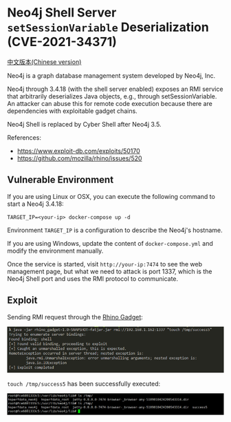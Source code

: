# Neo4j Shell Server `setSessionVariable` Deserialization (CVE-2021-34371)

[中文版本(Chinese version)](README.zh-cn.md)

Neo4j is a graph database management system developed by Neo4j, Inc.

Neo4j through 3.4.18 (with the shell server enabled) exposes an RMI service that arbitrarily deserializes Java objects, e.g., through setSessionVariable. An attacker can abuse this for remote code execution because there are dependencies with exploitable gadget chains.

Neo4j Shell is replaced by Cyber Shell after Neo4j 3.5.

References:

- https://www.exploit-db.com/exploits/50170
- https://github.com/mozilla/rhino/issues/520

## Vulnerable Environment

If you are using Linux or OSX, you can execute the following command to start a Neo4j 3.4.18:

```
TARGET_IP=<your-ip> docker-compose up -d
```

Environment `TARGET_IP` is a configuration to describe the Neo4j's hostname.

If you are using Windows, update the content of `docker-compose.yml` and modify the environment manually.

Once the service is started, visit `http://your-ip:7474` to see the web management page, but what we need to attack is port 1337, which is the Neo4j Shell port and uses the RMI protocol to communicate.

## Exploit

Sending RMI request through the [Rhino Gadget](rhino_gadget/):

![](1.png)

`touch /tmp/success5` has been successfully executed:

![](2.png)
